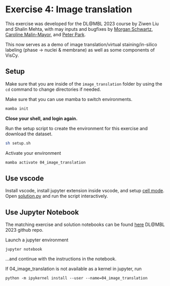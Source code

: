 # Exercise 4: Image translation

This exercise was developed for the DL@MBL 2023 course by Ziwen Liu and Shalin Mehta, with may inputs and bugfixes by [Morgan Schwartz](https://github.com/msschwartz21), [Caroline Malin-Mayor](https://github.com/cmalinmayor), and [Peter Park](https://github.com/peterhpark).

This now serves as a demo of image translation/virtual staining/in-silico labeling (phase -> nuclei & membrane) as well as some components of VisCy.



## Setup

Make sure that you are inside of the `image_translation` folder by using the `cd` command to change directories if needed.

Make sure that you can use mamba to switch environments.

```bash
mamba init
```

**Close your shell, and login again.** 

Run the setup script to create the environment for this exercise and download the dataset.
```bash
sh setup.sh
```
Activate your environment
```bash
mamba activate 04_image_translation
```

## Use vscode

Install vscode, install jupyter extension inside vscode, and setup [cell mode](https://code.visualstudio.com/docs/python/jupyter-support-py). Open [solution.py](solution.py) and run the script interactively.

## Use Jupyter Notebook

The matching exercise and solution notebooks can be found [here](https://github.com/dlmbl/image_translation/tree/28e0e515b4a8ad3f392a69c8341e105f730d204f) DL@MBL 2023 github repo. 

Launch a jupyter environment

```
jupyter notebook
```

...and continue with the instructions in the notebook.

If 04_image_translation is not available as a kernel in jupyter, run
```
python -m ipykernel install --user --name=04_image_translation
```
